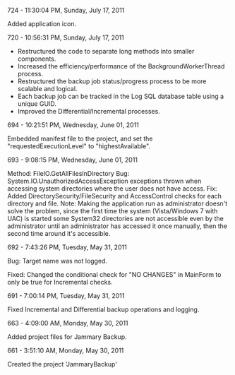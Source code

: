 724 - 11:30:04 PM, Sunday, July 17, 2011

Added application icon.

720 - 10:56:31 PM, Sunday, July 17, 2011
- Restructured the code to separate long methods into smaller components.
- Increased the efficiency/performance of the BackgroundWorkerThread process.
- Restructured the backup job status/progress process to be more scalable and logical.
- Each backup job can be tracked in the Log SQL database table using a unique GUID.
- Improved the Differential/Incremental processes.

694 - 10:21:51 PM, Wednesday, June 01, 2011

Embedded manifest file to the project, and set the "requestedExecutionLevel" to "highestAvailable".

693 - 9:08:15 PM, Wednesday, June 01, 2011

Method: FileIO.GetAllFilesInDirectory
Bug:	System.IO.UnauthorizedAccessException exceptions thrown when accessing system directories 
	where the user does not have access.
Fix:	Added DirectorySecurity/FileSecurity and AccessControl checks for each directory and file.
Note:	Making the application run as administrator doesn't solve the problem, 
	since the first time the system (Vista/Windows 7 with UAC) is started 
	some System32 directories are not accessible even by the administrator until an administrator 
	has accessed it once manually, then the second time around it's accessible.

692 - 7:43:26 PM, Tuesday, May 31, 2011

Bug:	Target name was not logged.

Fixed:	Changed the conditional check for "NO CHANGES" in MainForm to only be true for Incremental checks.

691 - 7:00:14 PM, Tuesday, May 31, 2011

Fixed Incremental and Differential backup operations and logging.

663 - 4:09:00 AM, Monday, May 30, 2011

Added project files for Jammary Backup.

661 - 3:51:10 AM, Monday, May 30, 2011

Created the project 'JammaryBackup'
